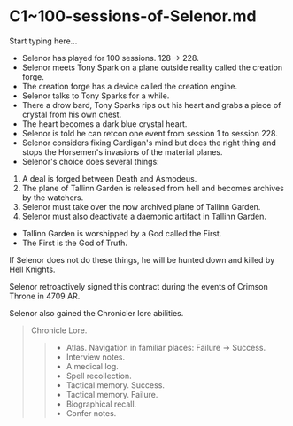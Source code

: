 # C1~100-sessions-of-Selenor.md

Start typing here...

- Selenor has played for 100 sessions. 128 -> 228.
- Selenor meets Tony Spark on a plane outside reality called the creation forge.
- The creation forge has a device called the creation engine.
- Selenor talks to Tony Sparks for a while.
- There a drow bard, Tony Sparks rips out his heart and grabs a piece of crystal from his own chest.
- The heart becomes a dark blue crystal heart.
- Selenor is told he can retcon one event from session 1 to session 228.
- Selenor considers fixing Cardigan's mind but does the right thing and stops the Horsemen's invasions of the material planes.
- Selenor's choice does several things:

1. A deal is forged between Death and Asmodeus.
2. The plane of Tallinn Garden is released from hell and becomes archives by the watchers.
3. Selenor must take over the now archived plane of Tallinn Garden.
4. Selenor must also deactivate a daemonic artifact in Tallinn Garden.

- Tallinn Garden is worshipped by a God called the First.
- The First is the God of Truth.

If Selenor does not do these things, he will be hunted down and killed by Hell Knights.

Selenor retroactively signed this contract during the events of Crimson Throne in 4709 AR.

Selenor also gained the Chronicler lore abilities.

> Chronicle Lore. 
>> - Atlas. Navigation in familiar places: Failure -> Success.
>> - Interview notes. 
>> - A medical log. 
>> - Spell recollection. 
>> - Tactical memory. Success. 
>> - Tactical memory. Failure. 
>> - Biographical recall. 
>> - Confer notes.
